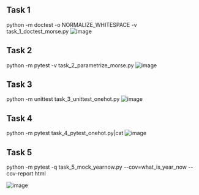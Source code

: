 ## Task 1
python -m doctest -o NORMALIZE_WHITESPACE -v task_1_doctest_morse.py
![image](https://user-images.githubusercontent.com/77446049/194842367-358c2e92-0354-44d7-8c91-30a36c5445d3.png)


## Task 2
python -m pytest -v task_2_parametrize_morse.py
![image](https://user-images.githubusercontent.com/77446049/194842380-c1562e7d-ae0b-4bf2-bcad-516b3c875aa9.png)

## Task 3
python -m unittest task_3_unittest_onehot.py
![image](https://user-images.githubusercontent.com/77446049/194842391-b50c0fc8-1119-4b1b-8bdf-f04d2d2cfb49.png)

## Task 4
python -m pytest task_4_pytest_onehot.py|cat
![image](https://user-images.githubusercontent.com/77446049/194842403-ceaa913c-8d1d-4cf0-a773-61c3bfb1fb93.png)

## Task 5
python -m pytest -q task_5_mock_yearnow.py --cov=what_is_year_now --cov-report html

![image](https://user-images.githubusercontent.com/77446049/194842420-9aad781c-0690-433d-9d99-5f2097bde402.png)
